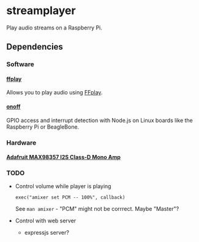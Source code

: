 # streamplayer
Play audio streams on a Raspberry Pi.

## Dependencies

### Software

#### [ffplay](https://www.npmjs.com/package/ffplay)

Allows you to play audio using [FFplay](https://manpages.org/ffplay).

#### [onoff](https://www.npmjs.com/package/onoff)

GPIO access and interrupt detection with Node.js on Linux boards like the Raspberry Pi or BeagleBone.

### Hardware

#### [Adafruit MAX98357 I2S Class-D Mono Amp](https://learn.adafruit.com/adafruit-max98357-i2s-class-d-mono-amp)

### TODO

* Control volume while player is playing

    `exec("amixer set PCM -- 100%", callback)`
    
    See `man amixer` - "PCM" might not be corrrect. Maybe "Master"?
    
* Control with web server
    * expressjs server?
